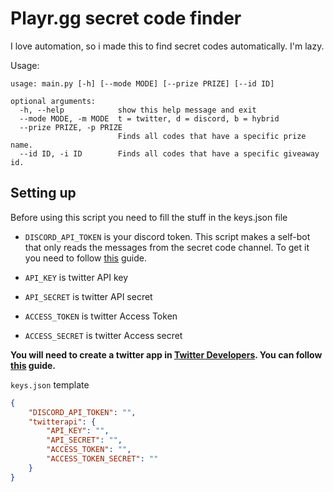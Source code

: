 # Playr.gg secret code finder
I love automation, so i made this to find secret codes automatically. I'm lazy.

Usage:
```
usage: main.py [-h] [--mode MODE] [--prize PRIZE] [--id ID]

optional arguments:
  -h, --help            show this help message and exit
  --mode MODE, -m MODE  t = twitter, d = discord, b = hybrid
  --prize PRIZE, -p PRIZE
                        Finds all codes that have a specific prize name.
  --id ID, -i ID        Finds all codes that have a specific giveaway id.
```


## Setting up

Before using this script you need to fill the stuff in the keys.json file


* `DISCORD_API_TOKEN` is your discord token. This script makes a self-bot that only reads the messages from the secret code channel. To get it you need to follow [this](https://www.youtube.com/watch?v=YEgFvgg7ZPI) guide.

* `API_KEY` is twitter API key
* `API_SECRET` is twitter API secret
* `ACCESS_TOKEN` is twitter Access Token
* `ACCESS_SECRET` is twitter Access secret

**You will need to create a twitter app in [Twitter Developers](https://developer.twitter.com/en). You can follow [this](https://www.youtube.com/watch?v=ltG9Jsk3oa8) guide.**

`keys.json` template
```json
{
    "DISCORD_API_TOKEN": "",
    "twitterapi": {
        "API_KEY": "",
        "API_SECRET": "",
        "ACCESS_TOKEN": "",
        "ACCESS_TOKEN_SECRET": ""
    }
}
```
